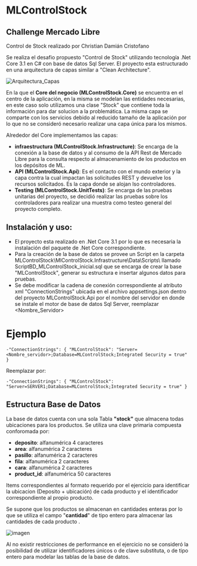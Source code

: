 # MLControlStock
## Challenge Mercado Libre
Control de Stock realizado por Christian Damián Cristofano

Se realiza el desafio propuesto "Control de Stock" utilizando tecnología .Net Core 3.1 en C# con base de datos Sql Server.
El proyecto esta estructurado en una arquitectura de capas similar a "Clean Architecture".

![Arquitectura_Capas](https://user-images.githubusercontent.com/15236085/138007524-a5a868b1-ab3f-46ac-be01-6d81c191c8aa.jpg)

En la que el **Core del negocio (MLControlStock.Core)** se encuentra en el centro de la aplicación, en la misma se modelan las entidades necesarias, en este caso solo utilizamos una clase "Stock" que contiene toda la información para dar solucion a la problemática. La misma capa se comparte con los servicios debido al reducido tamaño de la aplicación por lo que no se consideró necesario realizar una capa única para los mismos. 

Alrededor del Core implementamos las capas:
  - **infraestructura (MLControlStock.Infrastructure)**: Se encarga de la conexión a la base de datos y al consumo de la API Rest de Mercado Libre para la consulta respecto al almacenamiento de los productos en los depósitos de ML.
  - **API (MLControlStock.Api)**: Es el contacto con el mundo exterior y la capa contra la cual impactan las solicitudes REST y devuelve los recursos solicitados. Es la capa donde se alojan lso controladores.
  - **Testing (MLControlStock.UnitTests)**: Se encarga de las pruebas unitarias del proyecto, se decidió realizar las pruebas sobre los controladores para realizar una muestra como testeo general del proyecto completo.

## Instalación y uso:

* El proyecto esta realizado en .Net Core 3.1 por lo que es necesaria la instalación del paquete de .Net Core correspondiente.
* Para la creación de la base de datos se provee un Script en la carpeta MLControlStock\MlControlStock.Infrastructure\Data\Scripts\ llamado ScriptBD_MLControlStock_inicial.sql que se encarga de crear la base "MLControlStock", generar su estructura e insertar algunos datos para pruebas.
* Se debe modificar la cadena de conexión correspondiente al atributo xml "ConnectionStrings" ubicada en el archivo appsettings.json dentro del proyecto MLControlStock.Api por el nombre del servidor en donde se instale el motor de base de datos Sql Server, reemplazar <Nombre_Servidor>
# Ejemplo

    -"ConnectionStrings": { "MLControlStock": "Server=<Nombre_servidor>;Database=MLControlStock;Integrated Security = true" }
  
  Reemplazar por:
  
    -"ConnectionStrings": { "MLControlStock": "Server=SERVER1;Database=MLControlStock;Integrated Security = true" }

## Estructura Base de Datos

La base de datos cuenta con una sola Tabla **"stock"** que almacena todas ubicaciones para los productos. Se utiliza una clave primaria compuesta conforomada por:
- **deposito**: alfanumérica 4 caracteres
- **area**: alfanumérica 2 caracteres
- **pasillo**: alfanumérica 2 caracteres
- **fila**: alfanumérica 2 caracteres
- **cara**: alfanumérica 2 caracteres
- **product_id**: alfanumérica 50 caracteres

Items correspondientes al formato requerido por el ejercicio para identificar la ubicacion (Deposito + ubicación) de cada producto y el identificador correspondiente al propio producto.

Se supone que los productos se almacenan en cantidades enteras por lo que se utiliza el campo "**cantidad**" de tipo entero para almacenar las cantidades de cada producto .

![imagen](https://user-images.githubusercontent.com/15236085/138010428-459a7256-8e86-49ae-9115-eda62ba8f45b.png)

Al no existir restricciones de performance en el ejercicio no se consideró la posibilidad de utilizar identificadores únicos o de clave substituta, o de tipo entero para modelar las tablas de la base de datos.


   
